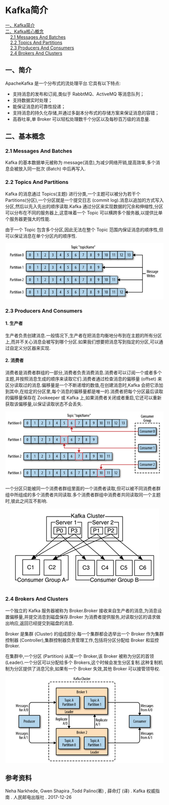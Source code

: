 # Kafka简介

<nav>
<a href="#一Kafka简介">一、Kafka简介</a><br/>
<a href="#二Kafka核心概念">二、Kafka核心概念</a><br/>
&nbsp;&nbsp;&nbsp;&nbsp;<a href="#21-Messages-And-Batches">2.1 Messages And Batches</a><br/>
&nbsp;&nbsp;&nbsp;&nbsp;<a href="#22-Topics-And-Partitions">2.2 Topics And Partitions</a><br/>
&nbsp;&nbsp;&nbsp;&nbsp;<a href="#23-Producers-And-Consumers">2.3 Producers And Consumers</a><br/>
&nbsp;&nbsp;&nbsp;&nbsp;<a href="#24-Brokers-And-Clusters">2.4 Brokers And Clusters </a><br/>
</nav>


## 一、简介

ApacheKafka 是一个分布式的流处理平台.它具有以下特点:

+ 支持消息的发布和订阅,类似于 RabbtMQ、ActiveMQ 等消息队列；
+ 支持数据实时处理；
+ 能保证消息的可靠性投递；
+ 支持消息的持久化存储,并通过多副本分布式的存储方案来保证消息的容错；
+ 高吞吐率,单 Broker 可以轻松处理数千个分区以及每秒百万级的消息量.

## 二、基本概念

### 2.1 Messages And Batches

Kafka 的基本数据单元被称为 message(消息),为减少网络开销,提高效率,多个消息会被放入同一批次 (Batch) 中后再写入.

### 2.2 Topics And Partitions

Kafka 的消息通过 Topics(主题) 进行分类,一个主题可以被分为若干个 Partitions(分区),一个分区就是一个提交日志 (commit log).消息以追加的方式写入分区,然后以先入先出的顺序读取.Kafka 通过分区来实现数据的冗余和伸缩性,分区可以分布在不同的服务器上,这意味着一个 Topic 可以横跨多个服务器,以提供比单个服务器更强大的性能.

由于一个 Topic 包含多个分区,因此无法在整个 Topic 范围内保证消息的顺序性,但可以保证消息在单个分区内的顺序性.

<div align="center"> <img  src="../pictures/kafka-topic.png"/> </div>

### 2.3 Producers And Consumers

#### 1. 生产者

生产者负责创建消息.一般情况下,生产者在把消息均衡地分布到在主题的所有分区上,而并不关心消息会被写到哪个分区.如果我们想要把消息写到指定的分区,可以通过自定义分区器来实现.

#### 2. 消费者

消费者是消费者群组的一部分,消费者负责消费消息.消费者可以订阅一个或者多个主题,并按照消息生成的顺序来读取它们.消费者通过检查消息的偏移量 (offset) 来区分读取过的消息.偏移量是一个不断递增的数值,在创建消息时,Kafka 会把它添加到其中,在给定的分区里,每个消息的偏移量都是唯一的.消费者把每个分区最后读取的偏移量保存在 Zookeeper 或 Kafka 上,如果消费者关闭或者重启,它还可以重新获取该偏移量,以保证读取状态不会丢失.

<div align="center"> <img  src="../pictures/kafka-producer-consumer.png"/> </div>

一个分区只能被同一个消费者群组里面的一个消费者读取,但可以被不同消费者群组中所组成的多个消费者共同读取.多个消费者群组中消费者共同读取同一个主题时,彼此之间互不影响.

<div align="center"> <img  src="../pictures/kafka消费者.png"/> </div>

### 2.4 Brokers And Clusters 

一个独立的 Kafka 服务器被称为 Broker.Broker 接收来自生产者的消息,为消息设置偏移量,并提交消息到磁盘保存.Broker 为消费者提供服务,对读取分区的请求做出响应,返回已经提交到磁盘的消息.

Broker 是集群 (Cluster) 的组成部分.每一个集群都会选举出一个 Broker 作为集群控制器 (Controller),集群控制器负责管理工作,包括将分区分配给 Broker 和监控 Broker.

在集群中,一个分区 (Partition) 从属一个 Broker,该 Broker 被称为分区的首领 (Leader).一个分区可以分配给多个 Brokers,这个时候会发生分区复制.这种复制机制为分区提供了消息冗余,如果有一个 Broker 失效,其他 Broker 可以接管领导权.

<div align="center"> <img  src="../pictures/kafka-cluster.png"/> </div>



## 参考资料

Neha Narkhede, Gwen Shapira ,Todd Palino(著) , 薛命灯 (译) . Kafka 权威指南 . 人民邮电出版社 . 2017-12-26

